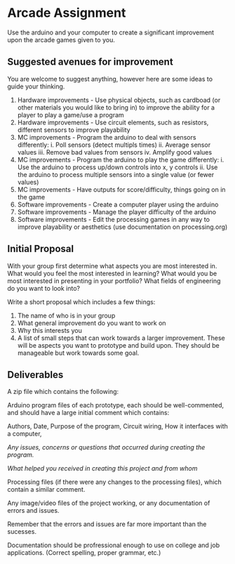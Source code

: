 # Arcade Assignment

Use the arduino and your computer to create a significant improvement upon the arcade games given to you.

## Suggested avenues for improvement

You are welcome to suggest anything, however here are some ideas to guide your thinking.

1. Hardware improvements - Use physical objects, such as cardboad (or other materials you would like to bring in) to improve the ability for a player to play a game/use a program
2. Hardware improvements - Use circuit elements, such as resistors, different sensors to improve playability
3. MC improvements - Program the arduino to deal with sensors differently:
  i. Poll sensors (detect multipls times)
  ii. Average sensor values
  iii. Remove bad values from sensors
  iv. Amplify good values
4. MC improvements - Program the arduino to play the game differently:
  i. Use the arduino to process up/down controls into x, y controls
  ii. Use the arduino to process multiple sensors into a single value (or fewer values)
5. MC improvements - Have outputs for score/difficulty, things going on in the game
5. Software improvements - Create a computer player using the arduino
6. Software improvements - Manage the player difficulty of the arduino
6. Software improvements - Edit the processing games in any way to improve playability or aesthetics (use documentation on processing.org)

## Initial Proposal

With your group first determine what aspects you are most interested in. What would you feel the most interested in learning? What would you be most interested in presenting in your portfolio? What fields of engineering do you want to look into?

Write a short proposal which includes a few things:

1. The name of who is in your group
2. What general improvement do you want to work on
3. Why this interests you
4. A list of small steps that can work towards a larger improvement. These will be aspects you want to prototype and build upon. They should be manageable but work towards some goal.

## Deliverables

A zip file which contains the following:

Arduino program files of each prototype, each should be well-commented, and should have a large initial comment which contains:

Authors, Date,
Purpose of the program,
Circuit wiring,
How it interfaces with a computer,

*Any issues, concerns or questions that occurred during creating the program.*

*What helped you received in creating this project and from whom*

Processing files (if there were any changes to the processing files), which contain a similar comment.

Any image/video files of the project working, or any documentation of errors and issues.

Remember that the errors and issues are far more important than the sucesses.

Documentation should be profressional enough to use on college and job applications. (Correct spelling, proper grammar, etc.)

